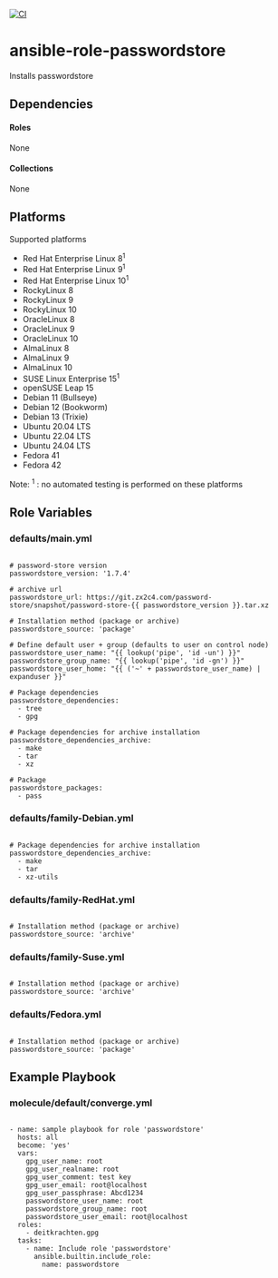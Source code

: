 [![CI](https://github.com/de-it-krachten/ansible-role-passwordstore/workflows/CI/badge.svg?event=push)](https://github.com/de-it-krachten/ansible-role-passwordstore/actions?query=workflow%3ACI)


# ansible-role-passwordstore

Installs passwordstore 



## Dependencies

#### Roles
None

#### Collections
None

## Platforms

Supported platforms

- Red Hat Enterprise Linux 8<sup>1</sup>
- Red Hat Enterprise Linux 9<sup>1</sup>
- Red Hat Enterprise Linux 10<sup>1</sup>
- RockyLinux 8
- RockyLinux 9
- RockyLinux 10
- OracleLinux 8
- OracleLinux 9
- OracleLinux 10
- AlmaLinux 8
- AlmaLinux 9
- AlmaLinux 10
- SUSE Linux Enterprise 15<sup>1</sup>
- openSUSE Leap 15
- Debian 11 (Bullseye)
- Debian 12 (Bookworm)
- Debian 13 (Trixie)
- Ubuntu 20.04 LTS
- Ubuntu 22.04 LTS
- Ubuntu 24.04 LTS
- Fedora 41
- Fedora 42

Note:
<sup>1</sup> : no automated testing is performed on these platforms

## Role Variables
### defaults/main.yml
<pre><code>
# password-store version
passwordstore_version: '1.7.4'

# archive url
passwordstore_url: https://git.zx2c4.com/password-store/snapshot/password-store-{{ passwordstore_version }}.tar.xz

# Installation method (package or archive)
passwordstore_source: 'package'

# Define default user + group (defaults to user on control node)
passwordstore_user_name: "{{ lookup('pipe', 'id -un') }}"
passwordstore_group_name: "{{ lookup('pipe', 'id -gn') }}"
passwordstore_user_home: "{{ ('~' + passwordstore_user_name) | expanduser }}"

# Package dependencies
passwordstore_dependencies:
  - tree
  - gpg

# Package dependencies for archive installation
passwordstore_dependencies_archive:
  - make
  - tar
  - xz

# Package
passwordstore_packages:
  - pass
</pre></code>

### defaults/family-Debian.yml
<pre><code>
# Package dependencies for archive installation
passwordstore_dependencies_archive:
  - make
  - tar
  - xz-utils
</pre></code>

### defaults/family-RedHat.yml
<pre><code>
# Installation method (package or archive)
passwordstore_source: 'archive'
</pre></code>

### defaults/family-Suse.yml
<pre><code>
# Installation method (package or archive)
passwordstore_source: 'archive'
</pre></code>

### defaults/Fedora.yml
<pre><code>
# Installation method (package or archive)
passwordstore_source: 'package'
</pre></code>




## Example Playbook
### molecule/default/converge.yml
<pre><code>
- name: sample playbook for role 'passwordstore'
  hosts: all
  become: 'yes'
  vars:
    gpg_user_name: root
    gpg_user_realname: root
    gpg_user_comment: test key
    gpg_user_email: root@localhost
    gpg_user_passphrase: Abcd1234
    passwordstore_user_name: root
    passwordstore_group_name: root
    passwordstore_user_email: root@localhost
  roles:
    - deitkrachten.gpg
  tasks:
    - name: Include role 'passwordstore'
      ansible.builtin.include_role:
        name: passwordstore
</pre></code>
